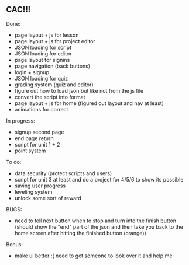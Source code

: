 ## CAC!!!

Done:
- page layout + js for lesson
- page layout + js for project editor
- JSON loading for script
- JSON loading for editor
- page layout for signins
- page navigation (back buttons)
- login + signup
- JSON loading for quiz
- grading system (quiz and editor)
- figure out how to load json but like not from the js file
- convert the script into format
- page layout + js for home (figured out layout and nav at least)
- animations for correct


In progress:
- signup second page
- end page return
- script for unit 1 + 2
- point system


To do:
- data security (protect scripts and users)
- script for unit 3 at least and do a project for 4/5/6 to show its possible
- saving user progress
- leveling system
- unlock some sort of reward

BUGS:
- need to tell next button when to stop and turn into the finish button (should show the "end" part of the json and then take you back to the home screen after hitting the finished button (orange))

Bonus:
- make ui better :( need to get someone to look over it and help me
